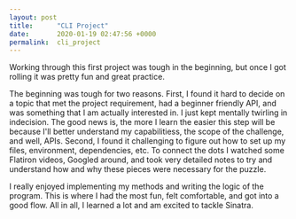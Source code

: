 ```yaml
---
layout: post
title:      "CLI Project"
date:       2020-01-19 02:47:56 +0000
permalink:  cli_project
---
```



Working through this first project was tough in the beginning, but once I got rolling it was pretty fun and great practice.

The beginning was tough for two reasons. First, I found it hard to decide on a topic that met the project requirement, had a beginner friendly API, and was something that I am actually interested in. I just kept mentally twirling in indecision. The good news is, the more I learn the easier this step will be because I'll better understand my capabilitiess, the scope of the challenge, and well, APIs.
Second, I found it challenging to figure out how to set up my files, environment, dependencies, etc. To connect the dots I watched some Flatiron videos, Googled around, and took very detailed notes to try and understand how and why these pieces were necessary for the puzzle.

I really enjoyed implementing my methods and writing the logic of the program. This is where I had the most fun, felt comfortable, and got into a good flow. All in all, I learned a lot and am excited to tackle Sinatra.
